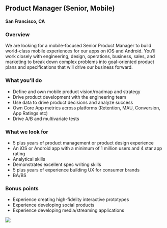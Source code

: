 ## Product Manager (Senior, Mobile)
#### San Francisco, CA

### Overview
We are looking for a mobile-focused Senior Product Manager to build world-class mobile experiences for our apps on iOS and Android. You'll work closely with engineering, design, operations, business, sales, and marketing to break down complex problems into goal-oriented product plans and specifications that will drive our business forward.

### What you’ll do
+	Define and own mobile product vision/roadmap and strategy
+	Drive product development with the engineering team
+	Use data to drive product decisions and analyze success
+	Own Core App metrics across platforms (Retention, MAU, Conversion, App Ratings etc)
+	Drive A/B and multivariate tests

### What we look for
+	5 plus years of product management or product design experience
+	An iOS or Android app with a minimum of 1 million users and 4 star app rating
+	Analytical skills
+	Demonstrates excellent spec writing skills
+	5 plus years of experience building UX for consumer brands
+	BA/BS

### Bonus points
+	Experience creating high-fidelity interactive prototypes
+	Experience developing social products
+	Experience developing media/streaming applications


[<img src='https://dabuttonfactory.com/button.png?t=Apply&f=Calibri-Bold&ts=24&tc=fff&tshs=1&tshc=000&hp=20&vp=8&c=5&bgt=gradient&bgc=3d85c6&ebgc=073763'>](https://letsrockit.co/users/auth/github?interested=true&job_id=vhviasbuvg-product-manager-senior-mobile)
